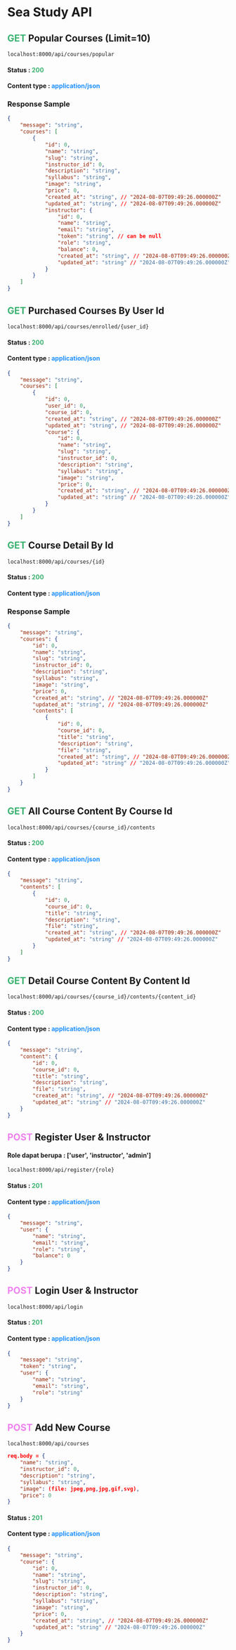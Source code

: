# Sea Study API

## <p style="color:MediumSeaGreen; display:inline; font-weight:bold;">GET</p> <p style="display:inline;">Popular Courses</p> (Limit=10)

```
localhost:8000/api/courses/popular
```

#### Status : <p style="color:MediumSeaGreen; display:inline; font-weight:bold;">200</p>

#### Content type : <p style="color:DodgerBlue; display:inline; font-weight:bold;">application/json</p>

### Response Sample

```json
{
    "message": "string",
    "courses": [
        {
            "id": 0,
            "name": "string",
            "slug": "string",
            "instructor_id": 0,
            "description": "string",
            "syllabus": "string",
            "image": "string",
            "price": 0,
            "created_at": "string", // "2024-08-07T09:49:26.000000Z"
            "updated_at": "string", // "2024-08-07T09:49:26.000000Z"
            "instructor": {
                "id": 0,
                "name": "string",
                "email": "string",
                "token": "string", // can be null
                "role": "string",
                "balance": 0,
                "created_at": "string", // "2024-08-07T09:49:26.000000Z"
                "updated_at": "string" // "2024-08-07T09:49:26.000000Z"
            }
        }
    ]
}
```

## <p style="color:MediumSeaGreen; display:inline; font-weight:bold;">GET</p> <p style="display:inline;">Purchased Courses By User Id</p>

```
localhost:8000/api/courses/enrolled/{user_id}
```

#### Status : <p style="color:MediumSeaGreen; display:inline; font-weight:bold;">200</p>

#### Content type : <p style="color:DodgerBlue; display:inline; font-weight:bold;">application/json</p>

```json
{
    "message": "string",
    "courses": [
        {
            "id": 0,
            "user_id": 0,
            "course_id": 0,
            "created_at": "string", // "2024-08-07T09:49:26.000000Z"
            "updated_at": "string", // "2024-08-07T09:49:26.000000Z"
            "course": {
                "id": 0,
                "name": "string",
                "slug": "string",
                "instructor_id": 0,
                "description": "string",
                "syllabus": "string",
                "image": "string",
                "price": 0,
                "created_at": "string", // "2024-08-07T09:49:26.000000Z"
                "updated_at": "string" // "2024-08-07T09:49:26.000000Z"
            }
        }
    ]
}
```

## <p style="color:MediumSeaGreen; display:inline; font-weight:bold;">GET</p> <p style="display:inline;"> Course Detail By Id</p>

```
localhost:8000/api/courses/{id}
```

#### Status : <p style="color:MediumSeaGreen; display:inline; font-weight:bold;">200</p>

#### Content type : <p style="color:DodgerBlue; display:inline; font-weight:bold;">application/json</p>

### Response Sample

```json
{
    "message": "string",
    "courses": {
        "id": 0,
        "name": "string",
        "slug": "string",
        "instructor_id": 0,
        "description": "string",
        "syllabus": "string",
        "image": "string",
        "price": 0,
        "created_at": "string", // "2024-08-07T09:49:26.000000Z"
        "updated_at": "string", // "2024-08-07T09:49:26.000000Z"
        "contents": [
            {
                "id": 0,
                "course_id": 0,
                "title": "string",
                "description": "string",
                "file": "string",
                "created_at": "string", // "2024-08-07T09:49:26.000000Z"
                "updated_at": "string" // "2024-08-07T09:49:26.000000Z"
            }
        ]
    }
}
```

## <p style="color:MediumSeaGreen; display:inline; font-weight:bold;">GET</p> <p style="display:inline;">All Course Content By Course Id</p>

```
localhost:8000/api/courses/{course_id}/contents
```

#### Status : <p style="color:MediumSeaGreen; display:inline; font-weight:bold;">200</p>

#### Content type : <p style="color:DodgerBlue; display:inline; font-weight:bold;">application/json</p>

```json
{
    "message": "string",
    "contents": [
        {
            "id": 0,
            "course_id": 0,
            "title": "string",
            "description": "string",
            "file": "string",
            "created_at": "string", // "2024-08-07T09:49:26.000000Z"
            "updated_at": "string" // "2024-08-07T09:49:26.000000Z"
        }
    ]
}
```

## <p style="color:MediumSeaGreen; display:inline; font-weight:bold;">GET</p> <p style="display:inline;">Detail Course Content By Content Id</p>

```
localhost:8000/api/courses/{course_id}/contents/{content_id}
```

#### Status : <p style="color:MediumSeaGreen; display:inline; font-weight:bold;">200</p>

#### Content type : <p style="color:DodgerBlue; display:inline; font-weight:bold;">application/json</p>

```json
{
    "message": "string",
    "content": {
        "id": 0,
        "course_id": 0,
        "title": "string",
        "description": "string",
        "file": "string",
        "created_at": "string", // "2024-08-07T09:49:26.000000Z"
        "updated_at": "string" // "2024-08-07T09:49:26.000000Z"
    }
}
```

## <p style="color:Violet; display:inline; font-weight:bold;">POST</p> <p style="display:inline;">Register User & Instructor</p>

#### Role dapat berupa : ['user', 'instructor', 'admin']

```
localhost:8000/api/register/{role}
```

#### Status : <p style="color:MediumSeaGreen; display:inline; font-weight:bold;">201</p>

#### Content type : <p style="color:DodgerBlue; display:inline; font-weight:bold;">application/json</p>

```json
{
    "message": "string",
    "user": {
        "name": "string",
        "email": "string",
        "role": "string",
        "balance": 0
    }
}
```

## <p style="color:Violet; display:inline; font-weight:bold;">POST</p> <p style="display:inline;">Login User & Instructor</p>

```
localhost:8000/api/login
```

#### Status : <p style="color:MediumSeaGreen; display:inline; font-weight:bold;">201</p>

#### Content type : <p style="color:DodgerBlue; display:inline; font-weight:bold;">application/json</p>

```json
{
    "message": "string",
    "token": "string",
    "user": {
        "name": "string",
        "email": "string",
        "role": "string"
    }
}
```

## <p style="color:Violet; display:inline; font-weight:bold;">POST</p> <p style="display:inline;">Add New Course</p>

```
localhost:8000/api/courses
```

```json
req.body = {
    "name": "string",
    "instructor_id": 0,
    "description": "string",
    "syllabus": "string",
    "image": (file: jpeg,png,jpg,gif,svg),
    "price": 0
}
```

#### Status : <p style="color:MediumSeaGreen; display:inline; font-weight:bold;">201</p>

#### Content type : <p style="color:DodgerBlue; display:inline; font-weight:bold;">application/json</p>

```json
{
    "message": "string",
    "course": {
        "id": 0,
        "name": "string",
        "slug": "string",
        "instructor_id": 0,
        "description": "string",
        "syllabus": "string",
        "image": "string",
        "price": 0,
        "created_at": "string", // "2024-08-07T09:49:26.000000Z"
        "updated_at": "string" // "2024-08-07T09:49:26.000000Z"
    }
}
```
